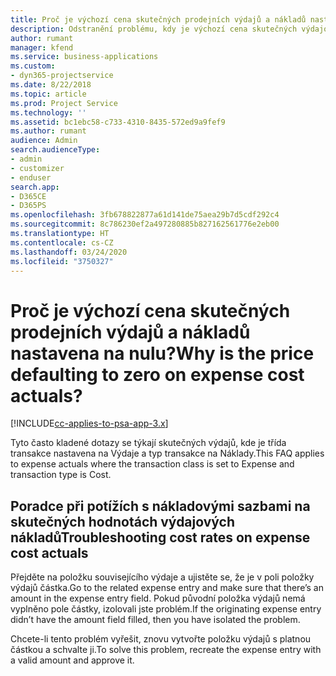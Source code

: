 ```yaml
---
title: Proč je výchozí cena skutečných prodejních výdajů a nákladů nastavena na nulu?
description: Odstranění problému, kdy je výchozí cena skutečných výdajových nákladů nastavena na nulu.
author: rumant
manager: kfend
ms.service: business-applications
ms.custom:
- dyn365-projectservice
ms.date: 8/22/2018
ms.topic: article
ms.prod: Project Service
ms.technology: ''
ms.assetid: bc1ebc58-c733-4310-8435-572ed9a9fef9
ms.author: rumant
audience: Admin
search.audienceType:
- admin
- customizer
- enduser
search.app:
- D365CE
- D365PS
ms.openlocfilehash: 3fb678822877a61d141de75aea29b7d5cdf292c4
ms.sourcegitcommit: 8c786230ef2a497280885b827162561776e2eb00
ms.translationtype: HT
ms.contentlocale: cs-CZ
ms.lasthandoff: 03/24/2020
ms.locfileid: "3750327"
---
```

# <a name="why-is-the-price-defaulting-to-zero-on-expense-cost-actuals"></a><span data-ttu-id="57a2b-103">Proč je výchozí cena skutečných prodejních výdajů a nákladů nastavena na nulu?</span><span class="sxs-lookup"><span data-stu-id="57a2b-103">Why is the price defaulting to zero on expense cost actuals?</span></span>

[!INCLUDE[cc-applies-to-psa-app-3.x](../includes/cc-applies-to-psa-app-3x.md)]

<span data-ttu-id="57a2b-104">Tyto často kladené dotazy se týkají skutečných výdajů, kde je třída transakce nastavena na Výdaje a typ transakce na Náklady.</span><span class="sxs-lookup"><span data-stu-id="57a2b-104">This FAQ applies to expense actuals where the transaction class is set to Expense and transaction type is Cost.</span></span>

## <a name="troubleshooting-cost-rates-on-expense-cost-actuals"></a><span data-ttu-id="57a2b-105">Poradce při potížích s nákladovými sazbami na skutečných hodnotách výdajových nákladů</span><span class="sxs-lookup"><span data-stu-id="57a2b-105">Troubleshooting cost rates on expense cost actuals</span></span>

<span data-ttu-id="57a2b-106">Přejděte na položku souvisejícího výdaje a ujistěte se, že je v poli položky výdajů částka.</span><span class="sxs-lookup"><span data-stu-id="57a2b-106">Go to the related expense entry and make sure that there’s an amount in the expense entry field.</span></span> <span data-ttu-id="57a2b-107">Pokud původní položka výdajů nemá vyplněno pole částky, izolovali jste problém.</span><span class="sxs-lookup"><span data-stu-id="57a2b-107">If the originating expense entry didn’t have the amount field filled, then you have isolated the problem.</span></span>
 
<span data-ttu-id="57a2b-108">Chcete-li tento problém vyřešit, znovu vytvořte položku výdajů s platnou částkou a schvalte ji.</span><span class="sxs-lookup"><span data-stu-id="57a2b-108">To solve this problem, recreate the expense entry with a valid amount and approve it.</span></span>
